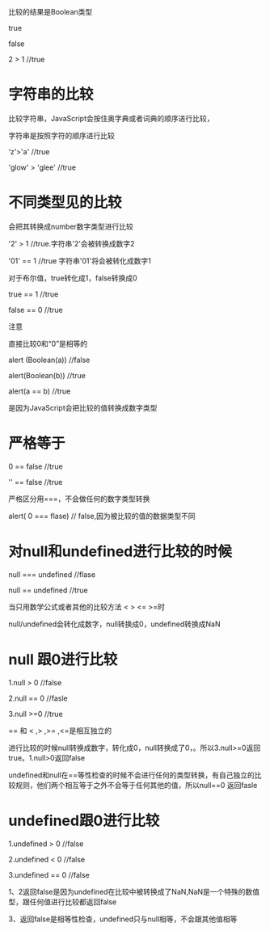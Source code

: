 比较的结果是Boolean类型

true

false

2  > 1 //true

# 字符串的比较
比较字符串，JavaScript会按住奥字典或者词典的顺序进行比较，

字符串是按照字符的顺序进行比较

‘z'>'a' //true

'glow' > 'glee' //true



# 不同类型见的比较
会把其转换成number数字类型进行比较

'2' > 1 //true.字符串'2'会被转换成数字2

'01' == 1 //true 字符串'01'将会被转化成数字1

对于布尔值，true转化成1，false转换成0

true == 1 //true

false == 0 //true

注意

直接比较0和“0”是相等的

alert (Boolean(a)) //false

alert(Boolean(b)) //true

alert(a == b) //true

是因为JavaScript会把比较的值转换成数字类型

# 严格等于
0 == false //true

'' == false //true

严格区分用===，不会做任何的数字类型转换

alert( 0 === flase) // false,因为被比较的值的数据类型不同



# 对null和undefined进行比较的时候
null === undefined //flase

null == undefined //true

当只用数学公式或者其他的比较方法 < > <= >=时

null/undefined会转化成数字，null转换成0，undefined转换成NaN

# null 跟0进行比较
1.null > 0 //false

2.null ==  0 //fasle

3.null >=0  //true

== 和 < ,> ,>= ,<=是相互独立的

进行比较的时候null转换成数字，转化成0，null转换成了0，。所以3.null>=0返回true。1.null>0返回false

undefined和null在==等性检查的时候不会进行任何的类型转换，有自己独立的比较规则，他们两个相互等于之外不会等于任何其他的值，所以null==0 返回fasle



# undefined跟0进行比较
1.undefined > 0 //false

2.undefined < 0 //false

3.undefined == 0 //false

1、2返回false是因为undefined在比较中被转换成了NaN,NaN是一个特殊的数值型，跟任何值进行比较都返回false

3、返回false是相等性检查，undefined只与null相等，不会跟其他值相等







